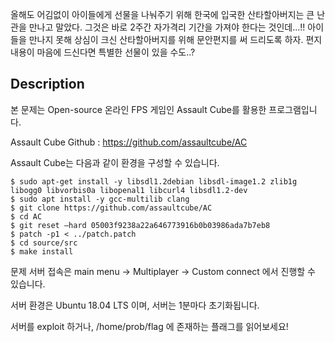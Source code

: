 올해도 어김없이 아이들에게 선물을 나눠주기 위해 한국에 입국한 산타할아버지는 큰 난관을 만나고 말았다. 
그것은 바로 2주간 자가격리 기간을 가져야 한다는 것인데...!!
아이들을 만나지 못해 상심이 크신 산타할아버지를 위해 문안편지를 써 드리도록 하자. 
편지 내용이 마음에 드신다면 특별한 선물이 있을 수도..?

## Description

본 문제는 Open-source 온라인 FPS 게임인 Assault Cube를 활용한 프로그램입니다.

Assault Cube Github : https://github.com/assaultcube/AC

Assault Cube는 다음과 같이 환경을 구성할 수 있습니다.
```
$ sudo apt-get install -y libsdl1.2debian libsdl-image1.2 zlib1g libogg0 libvorbis0a libopenal1 libcurl4 libsdl1.2-dev
$ sudo apt install -y gcc-multilib clang
$ git clone https://github.com/assaultcube/AC
$ cd AC
$ git reset —hard 05003f9238a22a646773916b0b03986ada7b7eb8
$ patch -p1 < ../patch.patch
$ cd source/src
$ make install
```
문제 서버 접속은 main menu -> Multiplayer -> Custom connect 에서 진행할 수 있습니다.

서버 환경은 Ubuntu 18.04 LTS 이며, 서버는 1분마다 초기화됩니다.

서버를 exploit 하거나, /home/prob/flag 에 존재하는 플래그를 읽어보세요!

